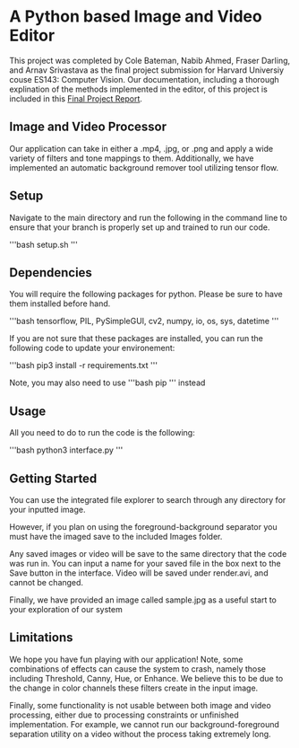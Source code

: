 A Python based Image and Video Editor
=====================================

This project was completed by Cole Bateman, Nabib Ahmed, Fraser Darling, and Arnav Srivastava as the final project submission for Harvard Universiy couse ES143: Computer Vision. Our documentation, including a thorough explination of the methods implemented in the editor, of this project is included in this [Final Project Report](https://drive.google.com/file/d/1-aH2Rr_w4T_-lZrQVSJTMinX2hhDBoSt/view?usp=sharing).

## Image and Video Processor

Our application can take in either a .mp4, .jpg, or .png and apply a wide variety of filters and tone mappings to them. Additionally, we have implemented an automatic background remover tool utilizing tensor flow. 

## Setup

Navigate to the main directory and  run the following in the command line to ensure that your branch is properly set up and trained to run our code.

'''bash 
setup.sh
'''

## Dependencies

You will require the following packages for python. Please be sure to have them installed before hand. 

'''bash
tensorflow, PIL, PySimpleGUI, cv2, numpy, io, os, sys, datetime
'''

If you are not sure that these packages are installed, you can run the following code to update your environement:

'''bash
pip3 install -r requirements.txt
'''

Note, you may also need to use '''bash pip ''' instead

## Usage

All you need to do to run the code is the following:

'''bash
python3 interface.py
'''					

## Getting Started 

You can use the integrated file explorer to search through any directory for your inputted image.

However, if you plan on using the foreground-background separator you must have the imaged save to the included Images folder.  

Any saved images or video will be save to the same directory that the code was run in. You can input a name for your saved file in the box next to the Save button in the interface. Video will be saved under render.avi, and cannot be changed. 

Finally, we have provided an image called sample.jpg as a useful start to your exploration of our system

## Limitations

We hope you have fun playing with our application! Note, some combinations of effects can cause the system to crash, namely those including Threshold, Canny, Hue, or Enhance. We believe this to be due to the change in color channels these filters create in the input image.

Finally, some functionality is not usable between both image and video processing, either due to processing constraints or unfinished implementation. For example, we cannot run our background-foreground separation utility on a video without the process taking extremely long.
